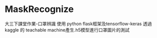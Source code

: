 # MaskRecognize
大三下課堂作業-口罩辨識
使用 python flask框架及tensorflow-keras
透過kaggle 的 teachable machine產生.h5模型進行口罩圖片的測試
